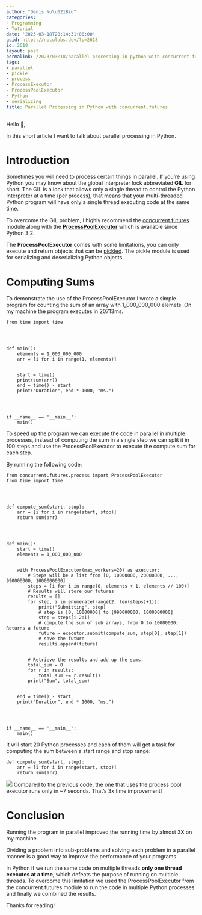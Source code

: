 ```yaml
---
author: "Denis Nu\u021Biu"
categories:
- Programming
- Tutorial
date: '2023-03-18T20:14:31+00:00'
guid: https://nuculabs.dev/?p=2618
id: 2618
layout: post
permalink: /2023/03/18/parallel-processing-in-python-with-concurrent-futures/
tags:
- parallel
- pickle
- process
- ProcessExecutor
- ProcessPoolExecutor
- Python
- serializing
title: Parallel Processing in Python with concurrent.futures
---
```

Hello 👋,


In this short article I want to talk about parallel processing in Python.


# Introduction


Sometimes you will need to process certain things in parallel. If you’re using Python you may know about the global interpreter lock abbreviated **GIL** for short. The GIL is a lock that allows only a single thread to control the Python Interpreter at a time (per process), that means that your multi-threaded Python program will have only a single thread executing code at the same time.


To overcome the GIL problem, I highly recommend the [concurrent.futures](https://docs.python.org/3/library/concurrent.futures.html) module along with the **[ProcessPoolExecutor](https://docs.python.org/3/library/concurrent.futures.html#processpoolexecutor)** which is available since Python 3.2.


The **ProcessPoolExecutor** comes with some limitations, you can only execute and return objects that can be [pickled](https://docs.python.org/3/library/pickle.html). The pickle module is used for serializing and deserializing Python objects.


# Computing Sums 


To demonstrate the use of the ProcessPoolExecutor I wrote a simple program for counting the sum of an array with 1\_000\_000\_000 elemets. On my machine the program executes in 20713ms.


```
from time import time




def main():
    elements = 1_000_000_000
    arr = [i for i in range(1, elements)]


    start = time()
    print(sum(arr))
    end = time() - start
    print("Duration", end * 1000, "ms.")




if __name__ == '__main__':
    main()
```


To speed up the program we can execute the code in parallel in multiple processes, instead of computing the sum in a single step we can split it in 100 steps and use the ProcessPoolExecutor to execute the compute sum for each step.


By running the following code:


```
from concurrent.futures.process import ProcessPoolExecutor
from time import time




def compute_sum(start, stop):
    arr = [i for i in range(start, stop)]
    return sum(arr)




def main():
    start = time()
    elements = 1_000_000_000


    with ProcessPoolExecutor(max_workers=20) as executor:
        # Steps will be a list from [0, 10000000, 20000000, ..., 990000000, 1000000000]
        steps = [i for i in range(0, elements + 1, elements // 100)]
        # Results will store our futures
        results = []
        for step, i in enumerate(range(2, len(steps)+1)):
            print("Submitting", step)
            # step is [0, 10000000] to [990000000, 1000000000]
            step = steps[i-2:i]
            # compute the sum of sub arrays, from 0 to 10000000; Returns a future
            future = executor.submit(compute_sum, step[0], step[1])
            # save the future
            results.append(future)


        # Retrieve the results and add up the sums.
        total_sum = 0
        for r in results:
            total_sum += r.result()
        print("Sum", total_sum)


    end = time() - start
    print("Duration", end * 1000, "ms.")




if __name__ == '__main__':
    main()
```


It will start 20 Python processes and each of them will get a task for computing the sum between a start range and stop range:


```
def compute_sum(start, stop):
    arr = [i for i in range(start, stop)]
    return sum(arr)
```


![](/wp-content/uploads/2023/03/image.png?w=1024)
Compared to the previous code, the one that uses the process pool executor runs only in ~7 seconds. That’s 3x time improvement!


# Conclusion


Running the program in parallel improved the running time by almost 3X on my machine.


Dividing a problem into sub-problems and solving each problem in a parallel manner is a good way to improve the performance of your programs.


In Python if we run the same code on multiple threads **only one thread executes at a time**, which defeats the purpose of running on multiple threads. To overcome this limitation we used the ProcessPoolExecutor from the concurrent.futures module to run the code in multiple Python processes and finally we combined the results.


Thanks for reading!